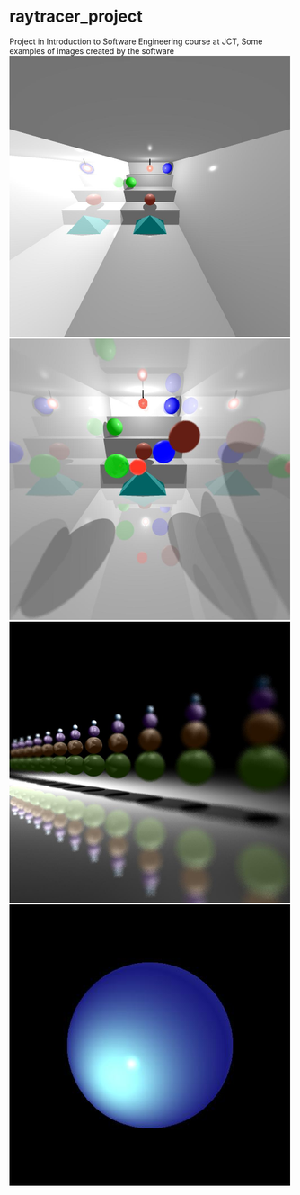 # raytracer_project
Project in Introduction to Software Engineering course at JCT,
Some examples of images created by the software
<img src="images/CrazyTest.jpg" width="500" height = "500" >
<img src="images/CrazyTest2.jpg" width="500" height = "500" >
<img src="images/focusTest5.jpg" width="500" height = "500" >
<img src="images/pointLightTestTSphere.jpg" width="500" height = "500" >
